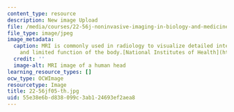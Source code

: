 ```yaml
---
content_type: resource
description: New image Upload
file: /media/courses/22-56j-noninvasive-imaging-in-biology-and-medicine-fall-2005/55e38e6bd838099c3ab124693ef2aea8_22-56jf05-th.jpg
file_type: image/jpeg
image_metadata:
  caption: MRI is commonly used in radiology to visualize detailed internal structure
    and limited function of the body.[National Institutes of Health](http://www.nih.gov/).
  credit: ''
  image-alt: MRI image of a human head
learning_resource_types: []
ocw_type: OCWImage
resourcetype: Image
title: 22-56jf05-th.jpg
uid: 55e38e6b-d838-099c-3ab1-24693ef2aea8
---
```

